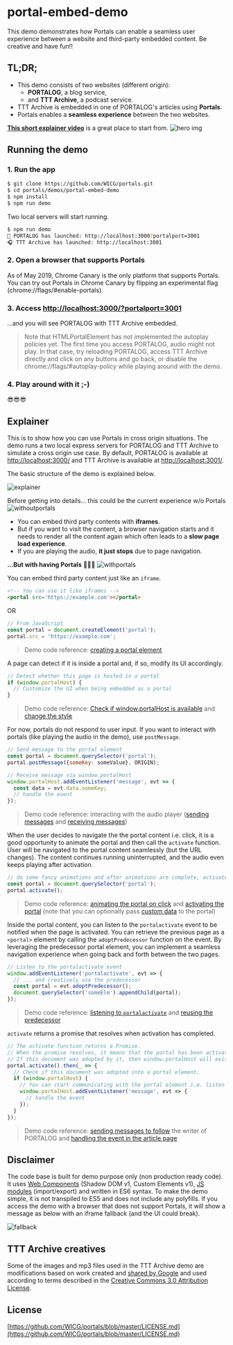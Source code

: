 # portal-embed-demo
This demo demonstrates how Portals can enable a seamless user experience between a website and third-party embedded content. Be creative and have fun!!


## TL;DR;
- This demo consists of two websites (different origin): 
  - **PORTALOG**, a blog service, 
  - and **TTT Archive**, a podcast service.
- TTT Archive is embedded in one of PORTALOG's articles using **Portals**.
- Portals enables a **seamless experience** between the two websites.

**[This short explainer video](https://youtu.be/4JkipxFVE9k)** is a great place to start from.
![hero img](https://cdn.glitch.com/98449704-33d8-49b2-88f2-aa6d2aeba5d3%2Fhero_img.png?1556394393372)


## Running the demo
### 1. Run the app
```bash
$ git clone https://github.com/WICG/portals.git
$ cd portals/demos/portal-embed-demo
$ npm install
$ npm run demo
```
Two local servers will start running.

```bash
$ npm run demo
📝 PORTALOG has launched: http://localhost:3000?portalport=3001
🎧 TTT Archive has launched: http://localhost:3001
```

### 2. Open a browser that supports Portals
As of May 2019, Chrome Canary is the only platform that supports Portals. You can try out Portals in Chrome Canary by flipping an experimental flag (chrome://flags/#enable-portals).

### 3. Access [ http://localhost:3000/?portalport=3001]( http://localhost:3000/?portalport=3001)
...and you will see PORTALOG with TTT Archive embedded.

> Note that HTMLPortalElement has not implemented the autoplay policies yet. The first time you access PORTALOG, audio might not play. In that case, try reloading PORTALOG, access TTT Archive directly and click on any buttons and go back, or disable the chrome://flags/#autoplay-policy while playing around with the demo.

### 4. Play around with it ;-)
😎😎😎


## Explainer
This is to show how you can use Portals in cross origin situations. The demo runs a two local express servers for PORTALOG and TTT Archive to simulate a cross origin use case. By default, PORTALOG is available at [http://localhost:3000/](http://localhost:3000/) and TTT Archive is available at [http://localhost:3001/](http://localhost:3001/).

The basic structure of the demo is explained below.

![explainer](https://cdn.glitch.com/98449704-33d8-49b2-88f2-aa6d2aeba5d3%2Fportal_explainer.png?1556377936083)

Before getting into details... this could be the current experience w/o Portals
![withoutportals](https://cdn.glitch.com/98449704-33d8-49b2-88f2-aa6d2aeba5d3%2Fw_o_portals_new.gif?1556394769252)
- You can embed third party contents with **iframes**.
- But if you want to visit the content, a browser navigation starts and it needs to render all the content again which often leads to a **slow page load experience**.
- If you are playing the audio, **it just stops** due to page navigation.

**...But with having Portals** 🚪🏃💨
![withportals](https://cdn.glitch.com/98449704-33d8-49b2-88f2-aa6d2aeba5d3%2Fw_portals.gif?1556394385809)

You can embed third party content just like an `iframe`.
```html
<!-- You can use it like iframes -->
<portal src='https://example.com'></portal>
```
OR
```javascript
// From JavaScript
const portal = document.createElement('portal');
portal.src = 'https://example.com';
```
> Demo code reference: [creating a portal element](public/js/portalog/portals-controller.js#L53) 

A page can detect if it is inside a portal and, if so, modify its UI accordingly.
```javascript
// Detect whether this page is hosted in a portal
if (window.portalHost) {
  // Customize the UI when being embedded as a portal
}
```
> Demo code reference: [Check if window.portalHost is available](public/js/ttt/ttt-controller.js#L181) and [change the style](public/js/ttt/ttt-controller.js#L183)

For now, portals do not respond to user input. If you want to interact with portals (like playing the audio in the demo), use `postMessage`.
```javascript
// Send message to the portal element
const portal = document.querySelector('portal');
portal.postMessage({someKey: someValue}, ORIGIN);

// Receive message via window.portalHost
window.portalHost.addEventListener('message', evt => {
  const data = evt.data.someKey;
  // handle the event
});
```
> Demo code reference: interacting with the audio player ([sending messages](public/js/portalog/portals-controller.js#L160) and [receiving messages](public/js/ttt/ttt-controller.js#L56))

When the user decides to navigate the the portal content i.e. click, it is a good opportunity to animate the portal and then call the `activate` function. User will be navigated to the portal content seamlessly (but the URL changes). The content continues running uninterrupted, and the audio even keeps playing after activation.
```javascript
// do some fancy animations and after animations are complete, activate the portal.
const portal = document.querySelector('portal');
portal.activate();
```
> Demo code reference: [animating the portal on click](public/js/portalog/portals-controller.js#L61) and [activating the portal](public/js/portalog/portals-controller.js#L98) (note that you can optionally pass [custom data](public/js/portalog/portals-controller.js#L99) to the portal)

Inside the portal content, you can listen to the `portalactivate` event to be notified when the page is activated. You can retrieve the previous page as a `<portal>` element by calling the `adoptPredecessor` function on the event. By leveraging the predecessor portal element, you can implement a seamless navigation experience when going back and forth between the two pages.
```javascript
// Listen to the portalactivate event
window.addEventListener('portalactivate', evt => {
  // ... and creatively use the predecessor
  const portal = evt.adoptPredecessor();
  document.querySelector('someElm').appendChild(portal);
});
```
> Demo code reference: [listening to `portalactivate`](public/js/ttt/ttt-controller.js#L25) and [reusing the predecessor](public/js/ttt/ttt-controller.js#L35)

`activate` returns a promise that resolves when activation has completed.
```javascript
// The activate function returns a Promise.
// When the promise resolves, it means that the portal has been activated.
// If this document was adopted by it, then window.portalHost will exist.
portal.activate().then(_ => {
  // Check if this document was adopted into a portal element.
  if (window.portalHost) {
    // You can start communicating with the portal element i.e. listen to messages
    window.portalHost.addEventListener('message', evt => {
      // handle the event
    });
  }
});
```
> Demo code reference: [sending messages to follow](public/js/ttt/writer-follow.js#L106) the writer of PORTALOG and [handling the event in the article page](public/js/portalog/portals-controller.js#L122)


## Disclaimer
The code base is built for demo purpose only (non production ready code). It uses [Web Components](https://developer.mozilla.org/en-US/docs/Web/Web_Components) (Shadow DOM v1, Custom Elements v1), [JS modules](https://developer.mozilla.org/en-US/docs/Web/JavaScript/Reference/Statements/import) (import/export) and written in ES6 syntax. To make the demo simple, it is not transpiled to ES5 and does not include any polyfills. If you access the demo with a browser that does not support Portals, it will show a message as below with an iframe fallback (and the UI could break).

![fallback](https://cdn.glitch.com/98449704-33d8-49b2-88f2-aa6d2aeba5d3%2Ffallback.png?1556379460425)

## TTT Archive creatives
Some of the images and mp3 files used in the TTT Archive demo are modifications based on work created and [shared by Google](https://developers.google.com/terms/site-policies) and used according to terms described in the [Creative Commons 3.0 Attribution License](https://creativecommons.org/licenses/by/3.0/).

## License
[https://github.com/WICG/portals/blob/master/LICENSE.md](https://github.com/WICG/portals/blob/master/LICENSE.md)
